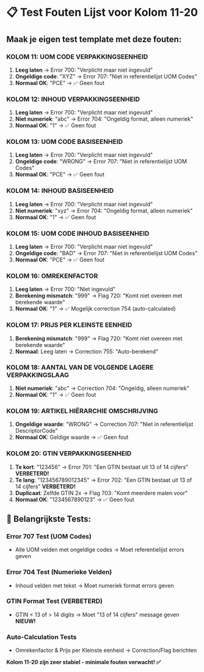 # 📋 Test Fouten Lijst voor Kolom 11-20

## **Maak je eigen test template met deze fouten:**

### **KOLOM 11: UOM CODE VERPAKKINGSEENHEID**
1. **Leeg laten** → Error 700: "Verplicht maar niet ingevuld"
2. **Ongeldige code**: "XYZ" → Error 707: "Niet in referentielijst UOM Codes"
3. **Normaal OK**: "PCE" → ✅ Geen fout

### **KOLOM 12: INHOUD VERPAKKINGSEENHEID**  
1. **Leeg laten** → Error 700: "Verplicht maar niet ingevuld"
2. **Niet numeriek**: "abc" → Error 704: "Ongeldig format, alleen numeriek"
3. **Normaal OK**: "1" → ✅ Geen fout

### **KOLOM 13: UOM CODE BASISEENHEID**
1. **Leeg laten** → Error 700: "Verplicht maar niet ingevuld" 
2. **Ongeldige code**: "WRONG" → Error 707: "Niet in referentielijst UOM Codes"
3. **Normaal OK**: "PCE" → ✅ Geen fout

### **KOLOM 14: INHOUD BASISEENHEID**
1. **Leeg laten** → Error 700: "Verplicht maar niet ingevuld"
2. **Niet numeriek**: "xyz" → Error 704: "Ongeldig format, alleen numeriek"  
3. **Normaal OK**: "1" → ✅ Geen fout

### **KOLOM 15: UOM CODE INHOUD BASISEENHEID**
1. **Leeg laten** → Error 700: "Verplicht maar niet ingevuld"
2. **Ongeldige code**: "BAD" → Error 707: "Niet in referentielijst UOM Codes"
3. **Normaal OK**: "PCE" → ✅ Geen fout

### **KOLOM 16: OMREKENFACTOR**
1. **Leeg laten** → Error 700: "Niet ingevuld"
2. **Berekening mismatch**: "999" → Flag 720: "Komt niet overeen met berekende waarde"
3. **Normaal OK**: "1" → ✅ Mogelijk correction 754 (auto-calculated)

### **KOLOM 17: PRIJS PER KLEINSTE EENHEID**  
1. **Berekening mismatch**: "999" → Flag 720: "Komt niet overeen met berekende waarde"
2. **Normaal**: Leeg laten → Correction 755: "Auto-berekend"

### **KOLOM 18: AANTAL VAN DE VOLGENDE LAGERE VERPAKKINGSLAAG**
1. **Niet numeriek**: "abc" → Correction 704: "Ongeldig, alleen numeriek"
2. **Normaal OK**: "1" → ✅ Geen fout

### **KOLOM 19: ARTIKEL HIËRARCHIE OMSCHRIJVING**
1. **Ongeldige waarde**: "WRONG" → Correction 707: "Niet in referentielijst DescriptorCode"
2. **Normaal OK**: Geldige waarde → ✅ Geen fout

### **KOLOM 20: GTIN VERPAKKINGSEENHEID**
1. **Te kort**: "123456" → Error 701: "Een GTIN bestaat uit 13 of 14 cijfers" **VERBETERD!**
2. **Te lang**: "123456789012345" → Error 702: "Een GTIN bestaat uit 13 of 14 cijfers" **VERBETERD!**  
3. **Duplicaat**: Zelfde GTIN 2x → Flag 703: "Komt meerdere malen voor"
4. **Normaal OK**: "1234567890123" → ✅ Geen fout

## 🎯 **Belangrijkste Tests:**

### **Error 707 Test (UOM Codes)**
- Alle UOM velden met ongeldige codes → Moet referentielijst errors geven

### **Error 704 Test (Numerieke Velden)**  
- Inhoud velden met tekst → Moet numeriek format errors geven

### **GTIN Format Test (VERBETERD)**
- GTIN < 13 of > 14 digits → Moet "13 of 14 cijfers" message geven **NIEUW!**

### **Auto-Calculation Tests**
- Omrekenfactor & Prijs per Kleinste eenheid → Correction/Flag berichten

**Kolom 11-20 zijn zeer stabiel - minimale fouten verwacht! ✅**